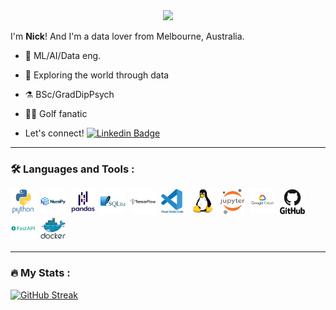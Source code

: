 <div id="header" align="center">
  <img src="https://media.giphy.com/media/11cs0cHw6WnoFa/giphy.gif"/>
</div>

I'm **Nick**! And I'm a data lover from Melbourne, Australia. 

- :robot: ML/AI/Data eng.
- 🌱 Exploring the world through data
- :alembic: BSc/GradDipPsych
- 🏌️‍♂️ Golf fanatic


- Let's connect! [![Linkedin Badge](https://img.shields.io/badge/LinkedIn-blue?style=for-the-badge&logo=linkedin&logoColor=white)](https://www.linkedin.com/in/nicholas-hale-6b5a03216)

---

### :hammer_and_wrench: Languages and Tools :
<div>
  <img src="https://github.com/devicons/devicon/blob/master/icons/python/python-original-wordmark.svg" title="Python" alt="Python" width="40" height="40"/>&nbsp;
  <img src="https://github.com/devicons/devicon/blob/master/icons/numpy/numpy-original-wordmark.svg" title="Numpy" alt="Numpy" width="40" height="40"/>&nbsp;
  <img src="https://github.com/devicons/devicon/blob/master/icons/pandas/pandas-original-wordmark.svg" title="Pandas" alt="Pandas" width="40" height="40"/>&nbsp;
  <img src="https://github.com/devicons/devicon/blob/master/icons/sqlite/sqlite-original-wordmark.svg" title="SQLite" alt="SQLite" width="40" height="40"/>&nbsp;
  <img src="https://github.com/devicons/devicon/blob/master/icons/tensorflow/tensorflow-line-wordmark.svg" title="TensorFlow" alt="TensorFlow" width="40" height="40"/>&nbsp;
  <img src="https://github.com/devicons/devicon/blob/master/icons/vscode/vscode-original-wordmark.svg" title="VScode" alt="VScode " width="40" height="40"/>&nbsp;
  <img src="https://github.com/devicons/devicon/blob/master/icons/linux/linux-original.svg"  title="Linux" alt="Linux" width="40" height="40"/>&nbsp;
  <img src="https://github.com/devicons/devicon/blob/master/icons/jupyter/jupyter-original-wordmark.svg" title="Jupyter" alt="Jupyter" width="40" height="40"/>&nbsp;
  <img src="https://github.com/devicons/devicon/blob/master/icons/googlecloud/googlecloud-original-wordmark.svg" title="GoogleCloud" alt="GoogleCloud" width="40" height="40"/>&nbsp;
  <img src="https://github.com/devicons/devicon/blob/master/icons/github/github-original-wordmark.svg" title="Github" alt="Github" width="40" height="40"/>&nbsp;
  <img src="https://github.com/devicons/devicon/blob/master/icons/fastapi/fastapi-original-wordmark.svg" title="FastAPI"  alt="FastAPI" width="40" height="40"/>&nbsp;
  <img src="https://github.com/devicons/devicon/blob/master/icons/docker/docker-original-wordmark.svg" title="Docker"  alt="Docker" width="40" height="40"/>&nbsp;
</div>

---

### :fire: My Stats :

[![GitHub Streak](http://github-readme-streak-stats.herokuapp.com?user=N-A-Hale&theme=radical&hide_border=true&date_format=j%20M%5B%20Y%5D)](https://git.io/streak-stats)

